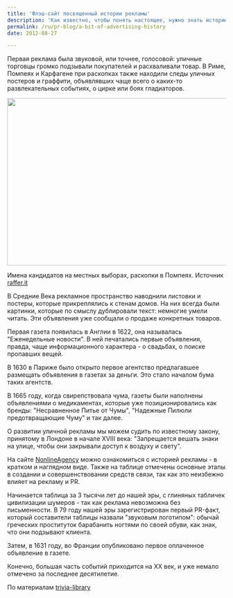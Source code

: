 ```yaml
---
title: 'Флэш-сайт посвященный истории рекламы'
description: 'Как известно, чтобы понять настоящее, нужно знать историю. Реклама и PR кажутся очень прочно укорененными в современности. Однако стоит посмотреть внимательнее на историю, как становится ясным, что основа, метод остаются по большей части неизменными с давних времен.'
permalink: /ru/pr-blog/a-bit-of-advertising-history
date: 2012-08-27

---
```


Первая реклама была звуковой, или точнее, голосовой: уличные торговцы громко подзывали покупателей и расхваливали товар. В Риме, Помпеях и Карфагене при раскопках также находили следы уличных постеров и граффити, объявлявших чаще всего о каких-то развлекательных событиях, о цирке или боях гладиаторов.

<img src="{{ site.assets }}/upload/032%20-%20Election%20Advertising,%20Excavations%20of%20Pompeii.jpg" alt="" class="post__img" width="580" height="385">

Имена кандидатов на местных выборах, раскопки в Помпеях. Источник <a href="http://www.raffer.it/italyphotos/campania/pompei/032%20-%20Election%20Advertising,%20Excavations%20of%20Pompeii_jpg_orig.html"> raffer.it</a>

В Средние Века рекламное пространство наводнили листовки и постеры, которые прикреплялись к стенам домов. На них всегда были картинки, которые по смыслу дублировали текст: немногие умели читать. Эти объявления уже сообщали о продаже конкретных товаров.

Первая газета появилась в Англии в 1622, она называлась "Еженедельные новости". В ней печатались первые объявления, правда, чаще информационного характера - о свадьбах, о поиске пропавших вещей.

В 1630 в Париже было открыто первое агентство предлагавшее размещать объявления  в газетах за деньги. Это стало началом бума таких агентств.

В 1665 году, когда свирепствовала чума, газеты были наполнены объявлениями о медикаментах, которые уже позиционировались как бренды: "Несравненное Питье от Чумы", "Надежные Пилюли предотвращающие Чуму" и так далее.

О развитии уличной рекламы мы можем судить по известному закону, принятому в Лондоне в начале XVIII века: "Запрещается вешать знаки на улице, чтобы они закрывали доступ к воздуху и свету".

На сайте <a href="http://www.nonlineagency.com/multimedia/the_history_of_advertising/">NonlineAgency</a> можно ознакомиться с историей рекламы - в кратком и наглядном виде. Также на таблице отмечены основные этапы в создании и совершенствовании средств связи, так как это неизбежно влияет на рекламу и PR.

Начинается таблица за 3 тысячи лет до нашей эры, с глиняных табличек цивилизации шумеров - так как реклама невозможна без письменности. В 79 году нашей эры зарегистрирован первый PR-факт, который составители таблицы назвали "звуковым логотипом": обычай греческих проституток барабанить ногтями по своей обуви, как знак, что они подзывают клиента.

Затем, в 1631 году, во Франции опубликовано первое оплаченное объявление в газете.

Конечно, большая часть событий приходится на XX век, и уже немало отмечено за последнее десятилетие.

По материалам <a href="http://www.trivia-library.com/a/history-of-advertising-ancient-history-middle-ages-and-the-early-days.htm">trivia-library</a>

